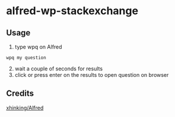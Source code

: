 # alfred-wp-stackexchange

## Usage

1. type wpq on Alfred
```
wpq my question
```
2. wait a couple of seconds for results
3. click or press enter on the results to open question on browser

## Credits
[xhinking/Alfred](https://github.com/xhinking/Alfred)